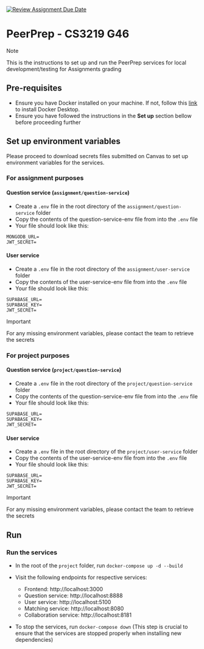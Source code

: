 [![Review Assignment Due Date](https://classroom.github.com/assets/deadline-readme-button-24ddc0f5d75046c5622901739e7c5dd533143b0c8e959d652212380cedb1ea36.svg)](https://classroom.github.com/a/6BOvYMwN)

# PeerPrep - CS3219 G46

> [!NOTE]
> This is the instructions to set up and run the PeerPrep services for local development/testing for Assignments grading

## Pre-requisites

- Ensure you have Docker installed on your machine. If not, follow this [link](https://docs.docker.com/desktop/install/mac-install/) to install Docker Desktop.
- Ensure you have followed the instructions in the **Set up** section bellow before proceeding further

## Set up environment variables

Please proceed to download secrets files submitted on Canvas to set up environment variables for the services.

### For assignment purposes

#### Question service (`assignment/question-service`)

- Create a `.env` file in the root directory of the `assignment/question-service` folder
- Copy the contents of the question-service-env file from into the `.env` file
- Your file should look like this:

```
MONGODB_URL=
JWT_SECRET=
```

#### User service

- Create a `.env` file in the root directory of the `assignment/user-service` folder
- Copy the contents of the user-service-env file from into the `.env` file
- Your file should look like this:

```
SUPABASE_URL=
SUPABASE_KEY=
JWT_SECRET=
```

> [!IMPORTANT]
> For any missing environment variables, please contact the team to retrieve the secrets


### For project purposes

#### Question service (`project/question-service`)

- Create a `.env` file in the root directory of the `project/question-service` folder
- Copy the contents of the question-service-env file from into the `.env` file
- Your file should look like this:

```
SUPABASE_URL=
SUPABASE_KEY=
JWT_SECRET=
```

#### User service

- Create a `.env` file in the root directory of the `project/user-service` folder
- Copy the contents of the user-service-env file from into the `.env` file
- Your file should look like this:

```
SUPABASE_URL=
SUPABASE_KEY=
JWT_SECRET=
```

> [!IMPORTANT]
> For any missing environment variables, please contact the team to retrieve the secrets

## Run

### Run the services

- In the root of the `project` folder, run `docker-compose up -d --build`

- Visit the following endpoints for respective services:

  - Frontend: http://localhost:3000
  - Question service: http://localhost:8888
  - User service: http://localhost:5100
  - Matching service: http://localhost:8080
  - Collaboration service: http://localhost:8181

- To stop the services, run `docker-compose down` (This step is crucial to ensure that the services are stopped properly when installing new dependencies)

